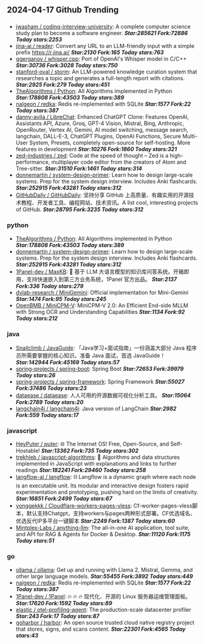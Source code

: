 ## 2024-04-17 Github Trending

### 
* [jwasham / coding-interview-university](https://github.com/jwasham/coding-interview-university): A complete computer science study plan to become a software engineer. ***Star:285621 Fork:72886 Today stars:2253***
* [jina-ai / reader](https://github.com/jina-ai/reader): Convert any URL to an LLM-friendly input with a simple prefix https://r.jina.ai/ ***Star:2130 Fork:165 Today stars:763***
* [ggerganov / whisper.cpp](https://github.com/ggerganov/whisper.cpp): Port of OpenAI's Whisper model in C/C++ ***Star:30736 Fork:3028 Today stars:750***
* [stanford-oval / storm](https://github.com/stanford-oval/storm): An LLM-powered knowledge curation system that researches a topic and generates a full-length report with citations. ***Star:2925 Fork:279 Today stars:451***
* [TheAlgorithms / Python](https://github.com/TheAlgorithms/Python): All Algorithms implemented in Python ***Star:178808 Fork:43503 Today stars:389***
* [nalgeon / redka](https://github.com/nalgeon/redka): Redis re-implemented with SQLite ***Star:1577 Fork:22 Today stars:387***
* [danny-avila / LibreChat](https://github.com/danny-avila/LibreChat): Enhanced ChatGPT Clone: Features OpenAI, Assistants API, Azure, Groq, GPT-4 Vision, Mistral, Bing, Anthropic, OpenRouter, Vertex AI, Gemini, AI model switching, message search, langchain, DALL-E-3, ChatGPT Plugins, OpenAI Functions, Secure Multi-User System, Presets, completely open-source for self-hosting. More features in development ***Star:10276 Fork:1860 Today stars:321***
* [zed-industries / zed](https://github.com/zed-industries/zed): Code at the speed of thought – Zed is a high-performance, multiplayer code editor from the creators of Atom and Tree-sitter. ***Star:31510 Fork:1461 Today stars:314***
* [donnemartin / system-design-primer](https://github.com/donnemartin/system-design-primer): Learn how to design large-scale systems. Prep for the system design interview. Includes Anki flashcards. ***Star:252915 Fork:43281 Today stars:312***
* [GitHubDaily / GitHubDaily](https://github.com/GitHubDaily/GitHubDaily): 坚持分享 GitHub 上高质量、有趣实用的开源技术教程、开发者工具、编程网站、技术资讯。A list cool, interesting projects of GitHub. ***Star:28795 Fork:3235 Today stars:312***

### python
* [TheAlgorithms / Python](https://github.com/TheAlgorithms/Python): All Algorithms implemented in Python ***Star:178808 Fork:43503 Today stars:389***
* [donnemartin / system-design-primer](https://github.com/donnemartin/system-design-primer): Learn how to design large-scale systems. Prep for the system design interview. Includes Anki flashcards. ***Star:252915 Fork:43281 Today stars:312***
* [1Panel-dev / MaxKB](https://github.com/1Panel-dev/MaxKB): 💬 基于 LLM 大语言模型的知识库问答系统。开箱即用，支持快速嵌入到第三方业务系统，1Panel 官方出品。 ***Star:2137 Fork:336 Today stars:279***
* [dvlab-research / MiniGemini](https://github.com/dvlab-research/MiniGemini): Official implementation for Mini-Gemini ***Star:1474 Fork:95 Today stars:245***
* [OpenBMB / MiniCPM-V](https://github.com/OpenBMB/MiniCPM-V): MiniCPM-V 2.0: An Efficient End-side MLLM with Strong OCR and Understanding Capabilities ***Star:1134 Fork:92 Today stars:212***

### java
* [Snailclimb / JavaGuide](https://github.com/Snailclimb/JavaGuide): 「Java学习+面试指南」一份涵盖大部分 Java 程序员所需要掌握的核心知识。准备 Java 面试，首选 JavaGuide！ ***Star:142944 Fork:45169 Today stars:57***
* [spring-projects / spring-boot](https://github.com/spring-projects/spring-boot): Spring Boot ***Star:72653 Fork:39979 Today stars:26***
* [spring-projects / spring-framework](https://github.com/spring-projects/spring-framework): Spring Framework ***Star:55027 Fork:37486 Today stars:23***
* [dataease / dataease](https://github.com/dataease/dataease): 人人可用的开源数据可视化分析工具。 ***Star:15064 Fork:2789 Today stars:20***
* [langchain4j / langchain4j](https://github.com/langchain4j/langchain4j): Java version of LangChain ***Star:2982 Fork:559 Today stars:17***

### javascript
* [HeyPuter / puter](https://github.com/HeyPuter/puter): 🌐 The Internet OS! Free, Open-Source, and Self-Hostable! ***Star:13362 Fork:735 Today stars:302***
* [trekhleb / javascript-algorithms](https://github.com/trekhleb/javascript-algorithms): 📝 Algorithms and data structures implemented in JavaScript with explanations and links to further readings ***Star:182241 Fork:29460 Today stars:258***
* [langflow-ai / langflow](https://github.com/langflow-ai/langflow): ⛓️ Langflow is a dynamic graph where each node is an executable unit. Its modular and interactive design fosters rapid experimentation and prototyping, pushing hard on the limits of creativity. ***Star:16851 Fork:2499 Today stars:67***
* [yonggekkk / Cloudflare-workers-pages-vless](https://github.com/yonggekkk/Cloudflare-workers-pages-vless): Cf-worker-pages-vless脚本，默认支持Chatgpt，支持workers与pages两种形式部署。CF优选域名、优选反代IP多平台一键脚本 ***Star:2249 Fork:1387 Today stars:60***
* [Mintplex-Labs / anything-llm](https://github.com/Mintplex-Labs/anything-llm): The all-in-one AI application, tool suite, and API for RAG & Agents for Docker & Desktop. ***Star:11120 Fork:1175 Today stars:51***

### go
* [ollama / ollama](https://github.com/ollama/ollama): Get up and running with Llama 2, Mistral, Gemma, and other large language models. ***Star:55455 Fork:3892 Today stars:449***
* [nalgeon / redka](https://github.com/nalgeon/redka): Redis re-implemented with SQLite ***Star:1577 Fork:22 Today stars:387***
* [1Panel-dev / 1Panel](https://github.com/1Panel-dev/1Panel): 🔥 🔥 🔥 现代化、开源的 Linux 服务器运维管理面板。 ***Star:17620 Fork:1592 Today stars:89***
* [elastic / otel-profiling-agent](https://github.com/elastic/otel-profiling-agent): The production-scale datacenter profiler ***Star:243 Fork:17 Today stars:87***
* [goharbor / harbor](https://github.com/goharbor/harbor): An open source trusted cloud native registry project that stores, signs, and scans content. ***Star:22301 Fork:4565 Today stars:43***
